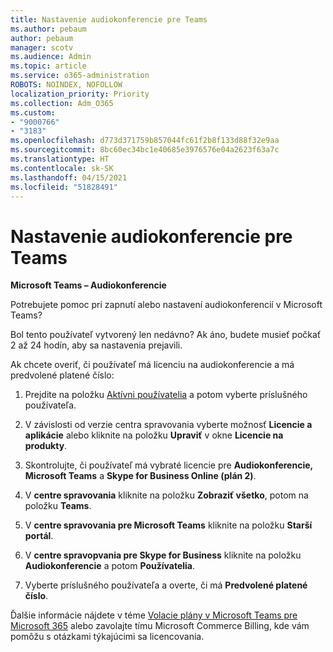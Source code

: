 ```yaml
---
title: Nastavenie audiokonferencie pre Teams
ms.author: pebaum
author: pebaum
manager: scotv
ms.audience: Admin
ms.topic: article
ms.service: o365-administration
ROBOTS: NOINDEX, NOFOLLOW
localization_priority: Priority
ms.collection: Adm_O365
ms.custom:
- "9000766"
- "3183"
ms.openlocfilehash: d773d371759b857044fc61f2b8f133d88f32e9aa
ms.sourcegitcommit: 8bc60ec34bc1e40685e3976576e04a2623f63a7c
ms.translationtype: HT
ms.contentlocale: sk-SK
ms.lasthandoff: 04/15/2021
ms.locfileid: "51828491"
---
```

# <a name="setup-audio-conferencing-for-teams"></a>Nastavenie audiokonferencie pre Teams

**Microsoft Teams – Audiokonferencie**

Potrebujete pomoc pri zapnutí alebo nastavení audiokonferencií v Microsoft Teams?

Bol tento používateľ vytvorený len nedávno?  Ak áno, budete musieť počkať 2 až 24 hodín, aby sa nastavenia prejavili.

Ak chcete overiť, či používateľ má licenciu na audiokonferencie a má predvolené platené číslo:

1. Prejdite na položku [Aktívni používatelia](https://admin.microsoft.com/Adminportal/Home?source=applauncher#/users) a potom vyberte príslušného používateľa.

2. V závislosti od verzie centra spravovania vyberte možnosť **Licencie a aplikácie** alebo kliknite na položku **Upraviť** v okne **Licencie na produkty**.

3. Skontrolujte, či používateľ má vybraté licencie pre **Audiokonferencie, Microsoft Teams** a **Skype for Business Online (plán 2)**.

4. V **centre spravovania** kliknite na položku **Zobraziť všetko**, potom na položku **Teams**.

5. V **centre spravovania pre Microsoft Teams** kliknite na položku **Starší portál**.

6. V **centre spravopvania pre Skype for Business** kliknite na položku **Audiokonferencie** a potom **Používatelia**.

7. Vyberte príslušného používateľa a overte, či má **Predvolené platené číslo**.

Ďalšie informácie nájdete v téme [Volacie plány v Microsoft Teams pre Microsoft 365](https://docs.microsoft.com/microsoftteams/calling-plans-for-office-365) alebo zavolajte tímu Microsoft Commerce Billing, kde vám pomôžu s otázkami týkajúcimi sa licencovania.